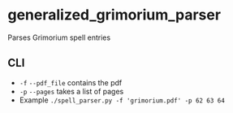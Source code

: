 # generalized_grimorium_parser
Parses Grimorium spell entries

## CLI

- `-f` `--pdf_file` contains the pdf
- `-p` `--pages` takes a list of pages
- Example `./spell_parser.py -f 'grimorium.pdf' -p 62 63 64`

